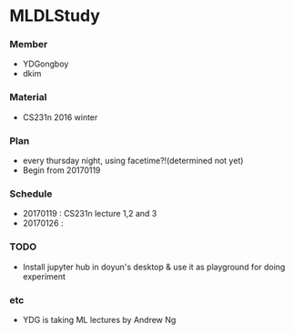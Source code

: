 # MLDLStudy

### Member
- YDGongboy
- dkim

### Material
- CS231n 2016 winter

### Plan
- every thursday night, using facetime?!(determined not yet)
- Begin from 20170119

### Schedule
- 20170119
  : CS231n lecture 1,2 and 3
- 20170126
  :

### TODO
- Install jupyter hub in doyun's desktop & use it as playground for doing experiment

### etc
- YDG is taking ML lectures by Andrew Ng
